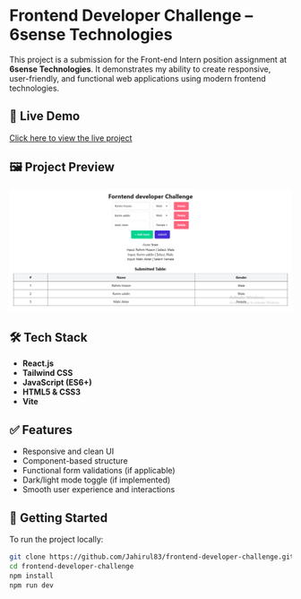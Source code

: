 # Frontend Developer Challenge – 6sense Technologies

This project is a submission for the Front-end Intern position assignment at **6sense Technologies**. It demonstrates my ability to create responsive, user-friendly, and functional web applications using modern frontend technologies.

## 🔗 Live Demo

[Click here to view the live project](https://frontend-developer-challenge1.netlify.app/)  


## 🖼️ Project Preview

![Project Screenshot](https://github.com/Jahirul83/frontend-developer-challenge/blob/b68110afd46438e35ce5f78d616990d468d9ffb6/public/Capture.PNG)

## 🛠️ Tech Stack

- **React.js**
- **Tailwind CSS**
- **JavaScript (ES6+)**
- **HTML5 & CSS3**
- **Vite** 


## ✅ Features

- Responsive and clean UI
- Component-based structure
- Functional form validations (if applicable)
- Dark/light mode toggle (if implemented)
- Smooth user experience and interactions

## 🚀 Getting Started

To run the project locally:

```bash
git clone https://github.com/Jahirul83/frontend-developer-challenge.git
cd frontend-developer-challenge
npm install
npm run dev

